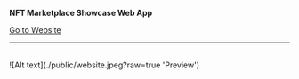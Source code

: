 **NFT Marketplace Showcase Web App**

[Go to Website](https://yvzfth.github.io/nft-showcase/index.html)
<br/>

<hr/>
<br>
![Alt text](./public/website.jpeg?raw=true 'Preview')
